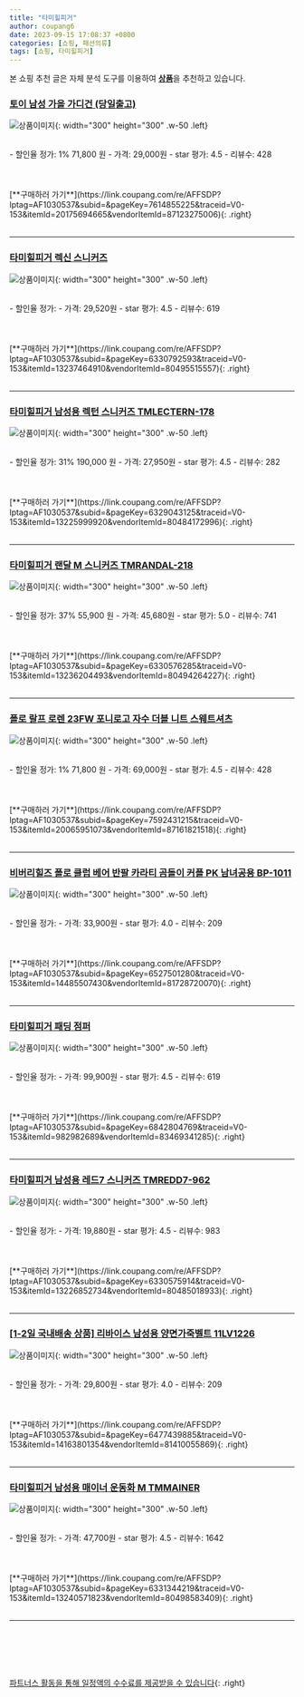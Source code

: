 ```yaml
---
title: "타미힐피거"
author: coupang6
date: 2023-09-15 17:08:37 +0800
categories: [쇼핑, 패션의류]
tags: [쇼핑, 타미힐피거]
---
```


본 쇼핑 추천 글은 자체 분석 도구를 이용하여 [**상품**](https://link.coupang.com/a/bao1ui)을 추천하고 있습니다.

### [토이 남성 가을 가디건 (당일출고)](https://link.coupang.com/re/AFFSDP?lptag=AF1030537&subid=&pageKey=7614855225&traceid=V0-153&itemId=20175694665&vendorItemId=87123275006)

![상품이미지](https://thumbnail8.coupangcdn.com/thumbnails/remote/230x230ex/image/vendor_inventory/5158/f789b317f3b59d4c1db93f03e16141c91e2bf6d6a3762fea9c8a484cecd7.jpg){: width="300" height="300" .w-50 .left}


<br>
- 할인율 정가: 1%  71,800   원
- 가격: 29,000원
- star 평가: 4.5
- 리뷰수: 428
<br>
<br>
<br>
<br>
[**구매하러 가기**](https://link.coupang.com/re/AFFSDP?lptag=AF1030537&subid=&pageKey=7614855225&traceid=V0-153&itemId=20175694665&vendorItemId=87123275006){: .right}
<br>
<br>

---

### [타미힐피거 렉신 스니커즈](https://link.coupang.com/re/AFFSDP?lptag=AF1030537&subid=&pageKey=6330792593&traceid=V0-153&itemId=13237464910&vendorItemId=80495515557)

![상품이미지](https://thumbnail6.coupangcdn.com/thumbnails/remote/230x230ex/image/retail/images/4510731055923843-ee7f1cee-17cc-4eb9-8060-bf0067e3acdb.jpg){: width="300" height="300" .w-50 .left}


<br>
- 할인율 정가: 
- 가격: 29,520원
- star 평가: 4.5
- 리뷰수: 619
<br>
<br>
<br>
<br>
[**구매하러 가기**](https://link.coupang.com/re/AFFSDP?lptag=AF1030537&subid=&pageKey=6330792593&traceid=V0-153&itemId=13237464910&vendorItemId=80495515557){: .right}
<br>
<br>

---

### [타미힐피거 남성용 렉턴 스니커즈 TMLECTERN-178](https://link.coupang.com/re/AFFSDP?lptag=AF1030537&subid=&pageKey=6329043125&traceid=V0-153&itemId=13225999920&vendorItemId=80484172996)

![상품이미지](https://thumbnail7.coupangcdn.com/thumbnails/remote/230x230ex/image/retail/images/469902938664617-20b539b1-ccef-4faf-b13e-a1aafcb09d1e.jpg){: width="300" height="300" .w-50 .left}


<br>
- 할인율 정가: 31%  190,000   원
- 가격: 27,950원
- star 평가: 4.5
- 리뷰수: 282
<br>
<br>
<br>
<br>
[**구매하러 가기**](https://link.coupang.com/re/AFFSDP?lptag=AF1030537&subid=&pageKey=6329043125&traceid=V0-153&itemId=13225999920&vendorItemId=80484172996){: .right}
<br>
<br>

---

### [타미힐피거 랜달 M 스니커즈 TMRANDAL-218](https://link.coupang.com/re/AFFSDP?lptag=AF1030537&subid=&pageKey=6330576285&traceid=V0-153&itemId=13236204493&vendorItemId=80494264227)

![상품이미지](https://thumbnail8.coupangcdn.com/thumbnails/remote/230x230ex/image/retail/images/1253939267671906-006b2871-13b0-427c-9411-40421b147532.jpg){: width="300" height="300" .w-50 .left}


<br>
- 할인율 정가: 37%  55,900   원
- 가격: 45,680원
- star 평가: 5.0
- 리뷰수: 741
<br>
<br>
<br>
<br>
[**구매하러 가기**](https://link.coupang.com/re/AFFSDP?lptag=AF1030537&subid=&pageKey=6330576285&traceid=V0-153&itemId=13236204493&vendorItemId=80494264227){: .right}
<br>
<br>

---

### [폴로 랄프 로렌 23FW 포니로고 자수 더블 니트 스웨트셔츠](https://link.coupang.com/re/AFFSDP?lptag=AF1030537&subid=&pageKey=7592431215&traceid=V0-153&itemId=20065951073&vendorItemId=87161821518)

![상품이미지](https://thumbnail6.coupangcdn.com/thumbnails/remote/230x230ex/image/vendor_inventory/fa9f/ca2b5b95215e1c7808b390a7e9799acb51c204068d7a8f0d66db8e57b907.jpg){: width="300" height="300" .w-50 .left}


<br>
- 할인율 정가: 1%  71,800   원
- 가격: 69,000원
- star 평가: 4.5
- 리뷰수: 428
<br>
<br>
<br>
<br>
[**구매하러 가기**](https://link.coupang.com/re/AFFSDP?lptag=AF1030537&subid=&pageKey=7592431215&traceid=V0-153&itemId=20065951073&vendorItemId=87161821518){: .right}
<br>
<br>

---

### [비버리힐즈 폴로 클럽 베어 반팔 카라티 곰돌이 커플 PK 남녀공용 BP-1011](https://link.coupang.com/re/AFFSDP?lptag=AF1030537&subid=&pageKey=6527501280&traceid=V0-153&itemId=14485507430&vendorItemId=81728720070)

![상품이미지](https://thumbnail7.coupangcdn.com/thumbnails/remote/230x230ex/image/vendor_inventory/5b9c/7930e4a39cd3526b1632da57f119211026f6d4a0e4cb4b6f3d988b6de3cd.jpg){: width="300" height="300" .w-50 .left}


<br>
- 할인율 정가: 
- 가격: 33,900원
- star 평가: 4.0
- 리뷰수: 209
<br>
<br>
<br>
<br>
[**구매하러 가기**](https://link.coupang.com/re/AFFSDP?lptag=AF1030537&subid=&pageKey=6527501280&traceid=V0-153&itemId=14485507430&vendorItemId=81728720070){: .right}
<br>
<br>

---

### [타미힐피거 패딩 점퍼](https://link.coupang.com/re/AFFSDP?lptag=AF1030537&subid=&pageKey=6842804769&traceid=V0-153&itemId=982982689&vendorItemId=83469341285)

![상품이미지](https://thumbnail9.coupangcdn.com/thumbnails/remote/230x230ex/image/vendor_inventory/d8d0/22f0cbb257168654df6e7ef9768dc9f6f2be5170f989588639a08004e083.jpg){: width="300" height="300" .w-50 .left}


<br>
- 할인율 정가: 
- 가격: 99,900원
- star 평가: 4.5
- 리뷰수: 619
<br>
<br>
<br>
<br>
[**구매하러 가기**](https://link.coupang.com/re/AFFSDP?lptag=AF1030537&subid=&pageKey=6842804769&traceid=V0-153&itemId=982982689&vendorItemId=83469341285){: .right}
<br>
<br>

---

### [타미힐피거 남성용 레드7 스니커즈 TMREDD7-962](https://link.coupang.com/re/AFFSDP?lptag=AF1030537&subid=&pageKey=6330575914&traceid=V0-153&itemId=13226852734&vendorItemId=80485018933)

![상품이미지](https://thumbnail9.coupangcdn.com/thumbnails/remote/230x230ex/image/retail/images/1773955675440975-0b2853d0-d167-4a03-bbed-3003cf97caa9.crdownload){: width="300" height="300" .w-50 .left}


<br>
- 할인율 정가: 
- 가격: 19,880원
- star 평가: 4.5
- 리뷰수: 983
<br>
<br>
<br>
<br>
[**구매하러 가기**](https://link.coupang.com/re/AFFSDP?lptag=AF1030537&subid=&pageKey=6330575914&traceid=V0-153&itemId=13226852734&vendorItemId=80485018933){: .right}
<br>
<br>

---

### [[1-2일 국내배송 상품] 리바이스 남성용 양면가죽벨트 11LV1226](https://link.coupang.com/re/AFFSDP?lptag=AF1030537&subid=&pageKey=6477439885&traceid=V0-153&itemId=14163801354&vendorItemId=81410055869)

![상품이미지](https://thumbnail8.coupangcdn.com/thumbnails/remote/230x230ex/image/vendor_inventory/2891/9b1a22bca987717db3d57b3f33127f3cdf58bb82dc2e0e98ab6094156766.jpg){: width="300" height="300" .w-50 .left}


<br>
- 할인율 정가: 
- 가격: 29,800원
- star 평가: 4.0
- 리뷰수: 209
<br>
<br>
<br>
<br>
[**구매하러 가기**](https://link.coupang.com/re/AFFSDP?lptag=AF1030537&subid=&pageKey=6477439885&traceid=V0-153&itemId=14163801354&vendorItemId=81410055869){: .right}
<br>
<br>

---

### [타미힐피거 남성용 매이너 운동화 M TMMAINER](https://link.coupang.com/re/AFFSDP?lptag=AF1030537&subid=&pageKey=6331344219&traceid=V0-153&itemId=13240571823&vendorItemId=80498583409)

![상품이미지](https://thumbnail8.coupangcdn.com/thumbnails/remote/230x230ex/image/retail/images/479719865166664-c209bde2-3e36-4c57-a34b-3bb53c1bfd6f.jpg){: width="300" height="300" .w-50 .left}


<br>
- 할인율 정가: 
- 가격: 47,700원
- star 평가: 4.5
- 리뷰수: 1642
<br>
<br>
<br>
<br>
[**구매하러 가기**](https://link.coupang.com/re/AFFSDP?lptag=AF1030537&subid=&pageKey=6331344219&traceid=V0-153&itemId=13240571823&vendorItemId=80498583409){: .right}
<br>
<br>

---
<br><br><br><br><br> [파트너스 활동을 통해 일정액의 수수료를 제공받을 수 있습니다](https://link.coupang.com/a/bao1ui){: .right}